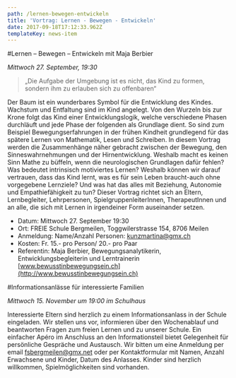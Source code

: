 ```yaml
---
path: /lernen-bewegen-entwickeln
title: 'Vortrag: Lernen - Bewegen - Entwickeln'
date: 2017-09-18T17:12:33.962Z
templateKey: news-item
---
```


#Lernen – Bewegen – Entwickeln mit Maja Berbier

*Mittwoch 27. September, 19:30*


> „Die Aufgabe der Umgebung ist es nicht, das Kind zu formen, sondern ihm zu erlauben sich zu offenbaren“

Der Baum ist ein wunderbares Symbol für die Entwicklung des Kindes. Wachstum und Entfaltung sind im Kind angelegt. Von den Wurzeln bis zur Krone folgt das Kind einer Entwicklungslogik, welche verschiedene Phasen durchläuft und jede Phase der folgenden als Grundlage dient. So sind zum Beispiel Bewegungserfahrungen in der frühen Kindheit grundlegend für das spätere Lernen von Mathematik, Lesen und Schreiben.
In diesem Vortrag werden die Zusammenhänge näher gebracht zwischen der Bewegung, den Sinneswahrnehmungen und der Hirnentwicklung. Weshalb macht es keinen Sinn Mathe zu büffeln, wenn die neurologischen Grundlagen dafür fehlen? Was bedeutet intrinsisch motiviertes Lernen? Weshalb können wir darauf vertrauen, dass das Kind lernt, was es für sein Leben braucht-auch ohne vorgegebene Lernziele? Und was hat das alles mit Beziehung, Autonomie und Empathiefähigkeit zu tun?
Dieser Vortrag richtet sich an Eltern, Lernbegleiter, Lehrpersonen, SpielgruppenleiterInnen, TherapeutInnen und an alle, die sich mit Lernen in irgendeiner Form auseinander setzen.

* Datum: Mittwoch 27. September 19:30
* Ort: FREIE Schule Bergmeilen, Toggwilerstrasse 154, 8706 Meilen
* Anmeldung: Name/Anzahl Personen: kunzmartina@gmx.ch
* Kosten: Fr. 15.- pro Person/ 20.- pro Paar
* Referentin:	Maja Berbier, Bewegungsanalytikerin, Entwicklungsbegleiterin und Lerntrainerin
[www.bewusstinbewegungsein.ch](http://www.bewusstinbewegungsein.ch)



#Informationsanlässe für interessierte Familien

*Mittwoch 15. November um 19:00 im Schulhaus*

Interessierte Eltern sind herzlich zu einem Informationsanlass in der Schule eingeladen. Wir stellen uns vor, informieren über den Wochenablauf und beantworten Fragen zum freien Lernen und zu unserer Schule. Ein einfacher Apéro im Anschluss an den Informationsteil bietet Gelegenheit für persönliche Gespräche und Austausch.
Wir bitten um eine Anmeldung per email fsbergmeilen@gmx.net oder per Kontaktformular mit Namen, Anzahl Erwachsene und Kinder, Datum des Anlasses.
Kinder sind herzlich willkommen, Spielmöglichkeiten sind vorhanden.


